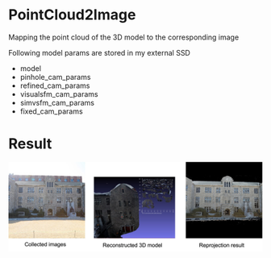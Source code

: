 # PointCloud2Image

Mapping the point cloud of the 3D model to the corresponding image

Following model params are stored in my external SSD

- model
- pinhole_cam_params
- refined_cam_params
- visualsfm_cam_params
- simvsfm_cam_params
- fixed_cam_params

# Result

![res](3d2d.jpg)
